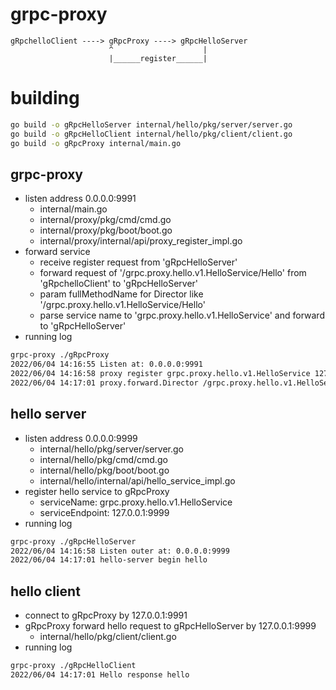 # grpc-proxy
    gRpchelloClient ----> gRpcProxy ----> gRpcHelloServer
                          ^                    |
                          |______register______|
# building
```bash
go build -o gRpcHelloServer internal/hello/pkg/server/server.go
go build -o gRpcHelloClient internal/hello/pkg/client/client.go
go build -o gRpcProxy internal/main.go
```

## grpc-proxy
* listen address 0.0.0.0:9991
  - internal/main.go
  - internal/proxy/pkg/cmd/cmd.go
  - internal/proxy/pkg/boot/boot.go
  - internal/proxy/internal/api/proxy_register_impl.go
* forward service
  - receive register request from 'gRpcHelloServer'
  - forward request of '/grpc.proxy.hello.v1.HelloService/Hello' from 'gRpchelloClient' to 'gRpcHelloServer'
  * param fullMethodName for Director like '/grpc.proxy.hello.v1.HelloService/Hello'
  * parse service name to 'grpc.proxy.hello.v1.HelloService' and forward to 'gRpcHelloServer'
* running log
```bash
grpc-proxy ./gRpcProxy      
2022/06/04 14:16:55 Listen at: 0.0.0.0:9991
2022/06/04 14:16:58 proxy register grpc.proxy.hello.v1.HelloService 127.0.0.1:9999
2022/06/04 14:17:01 proxy.forward.Director /grpc.proxy.hello.v1.HelloService/Hello grpc.proxy.hello.v1.HelloService
```
## hello server
* listen address 0.0.0.0:9999
  - internal/hello/pkg/server/server.go
  - internal/hello/pkg/cmd/cmd.go
  - internal/hello/pkg/boot/boot.go
  - internal/hello/internal/api/hello_service_impl.go
* register hello service to gRpcProxy
  - serviceName: grpc.proxy.hello.v1.HelloService
  - serviceEndpoint: 127.0.0.1:9999
* running log
```bash
grpc-proxy ./gRpcHelloServer
2022/06/04 14:16:58 Listen outer at: 0.0.0.0:9999
2022/06/04 14:17:01 hello-server begin hello

```
## hello client
* connect to gRpcProxy by 127.0.0.1:9991
* gRpcProxy forward hello request to gRpcHelloServer by 127.0.0.1:9999
  - internal/hello/pkg/client/client.go
* running log
```bash
grpc-proxy ./gRpcHelloClient
2022/06/04 14:17:01 Hello response hello
```